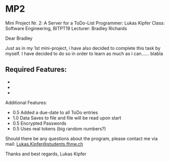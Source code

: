 # MP2

Mini Project Nr. 2: A Server for a ToDo-List
Programmer: Lukas Kipfer
Class: Software Engineering, BITPT19
Lecturer: Bradley Richards

Dear Bradley

Just as in my 1st mini-project, i have also decided to complete this task by myself.
I have decided to do so in order to learn as much as i can...... blabla




Required Features:
-
-
-
-

Additional Features:
+ 0.5 Added a due-date to all ToDo entries
+ 1.0 Data Saves to file and file will be read upon start
+ 0.5 Encrypted Passwords
+ 0.5 Uses real tokens (big random numbers?)

Should there be any questions about the program, please contact me via mail:
Lukas.Kipfer@students.fhnw.ch

Thanks and best regards,
Lukas Kipfer
